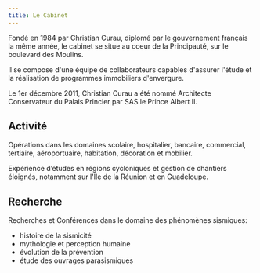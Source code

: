```yaml
---
title: Le Cabinet
---
```

Fondé en 1984 par Christian Curau, diplomé par le gouvernement français la même année, le cabinet se situe au coeur de la Principauté, sur le boulevard des Moulins.

Il se compose d'une équipe de collaborateurs capables d'assurer l'étude et la réalisation de programmes immobiliers d'envergure.

Le 1er décembre 2011, Christian Curau a été nommé Architecte Conservateur du Palais Princier par SAS le Prince Albert II.

## Activité

Opérations dans les domaines scolaire, hospitalier, bancaire, commercial, tertiaire, aéroportuaire, habitation, décoration et mobilier.

Expérience d’études en régions cycloniques et gestion de chantiers éloignés, notamment sur l'Ile de la Réunion et en Guadeloupe.
 
## Recherche

Recherches et Conférences dans le domaine des phénomènes sismiques:

* histoire de la sismicité
* mythologie et perception humaine
* évolution de la prévention
* étude des ouvrages parasismiques